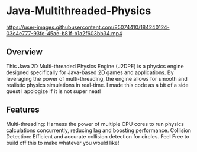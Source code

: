 # Java-Multithreaded-Physics
https://user-images.githubusercontent.com/85074410/184240124-03c4e777-93fc-45ae-b81f-b1a2f603bb34.mp4

## Overview
This Java 2D Multi-threaded Physics Engine (J2DPE) is a physics engine designed specifically for Java-based 2D games and applications. By leveraging the power of multi-threading, the engine allows for smooth and realistic physics simulations in real-time. I made this code as a bit of a side quest I apologize if it is not super neat! 

## Features
Multi-threading: Harness the power of multiple CPU cores to run physics calculations concurrently, reducing lag and boosting performance.
Collision Detection: Efficient and accurate collision detection for circles.
Feel Free to build off this to make whatever you would like!
